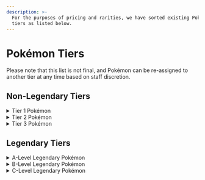 ```yaml
---
description: >-
  For the purposes of pricing and rarities, we have sorted existing Pokémon into
  tiers as listed below.
---
```


# Pokémon Tiers

Please note that this list is not final, and Pokémon can be re-assigned to another tier at any time based on staff discretion.

## Non-Legendary Tiers

<details>

<summary>Tier 1 Pokémon</summary>

* Abra
* Absol
* Aerodactyl
* Aipom
* Alomomola
* Amaura
* Amoonguss
* Anorith
* Applin
* Arcanine
* Archen
* Arctovish
* Arctozolt
* Aron
* Arrokuda
* Audino
* Axew
* Azurill
* Bagon
* Baltoy
* Barboach
* Basculin
* Beldum
* Bellsprout
* Bergmite
* Bibarel
* Bidoof
* Binacle
* Blipbug
* Blitzle
* Bonsly
* Bouffalant
* Bounsweet
* Bronzor
* Bruxish
* Budew
* Buizel
* Bulbasaur
* Buneary
* Bunnelby
* Burmy
* Cacnea
* Carbink
* Carnivine
* Carvanha
* Cascoon
* Castform
* Caterpie
* Chansey
* Charmander
* Chatot
* Cherubi
* Chespin
* Chewtle
* Chikorita
* Chimchar
* Chimecho
* Chinchou
* Chingling
* Cinccino
* Clamperl
* Clauncher
* Cleffa
* Clobbopus
* Cloyster
* Combee
* Comfey
* Corphish
* Corsola
* Cottonee
* Crabrawler
* Cramorant
* Cranidos
* Croagunk
* Cryogonal
* Cubchoo
* Cubone
* Cufant
* Cutiefly
* Cyndaquil
* Darumaka
* Dedenne
* Deerling
* Deino
* Delibird
* Dewpider
* Dhelmise
* Diglett
* Ditto
* Doduo
* Dottler
* Dracovish
* Dracozolt
* Drampa
* Dratini
* Dreepy
* Drifloon
* Drilbur
* Drowzee
* Druddigon
* Ducklett
* Dunsparce
* Duraludon
* Durant
* Duskull
* Dwebble
* Eevee
* Eiscue
* Ekans
* Electrike
* Elekid
* Elgyem
* Emolga
* Espurr
* Exeggcute
* Falinks
* Farfetchd
* Feebas
* Fennekin
* Ferroseed
* Finneon
* Flabebe
* Flareon
* Fletchling
* Fomantis
* Foongus
* Frillish
* Froakie
* Furfrou
* Gastly
* Geodude
* Gible
* Girafarig
* Glaceon
* Glameow
* Gligar
* Goldeen
* Golett
* Goomy
* Gossifleur
* Gothita
* Grimer
* Grookey
* Growlithe
* Grubbin
* Gulpin
* Happiny
* Hatenna
* Hawlucha
* Heatmor
* Helioptile
* Heracross
* Hippopotas
* Honedge
* Hoothoot
* Hoppip
* Horsea
* Houndour
* Igglybuff
* Illumise
* Impidimp
* Indeedee
* Inkay
* Jangmo-o
* Joltik
* Kabuto
* Kakuna
* Kangaskhan
* Karrablast
* Kecleon
* Klefki
* Klink
* Koffing
* Komala
* Krabby
* Kricketot
* Kricketune
* Lapras
* Larvesta
* Larvitar
* Leafeon
* Ledyba
* Lickitung
* Lileep
* Lillipup
* Litleo
* Litten
* Litwick
* Lotad
* Lunatone
* Luvdisc
* Luxio
* Machop
* Magby
* Magikarp
* Magnemite
* Makuhita
* Mankey
* Mantine
* Mantyke
* Maractus
* Mareanie
* Mareep
* Marill
* Mawile
* Meditite
* Meowth
* Metapod
* Mienfoo
* Milcery
* Miltank
* Mimejr
* Mimikyu
* Minccino
* Minior
* Minun
* Misdreavus
* Morelull
* Morpeko
* Mrmime
* Mudbray
* Mudkip
* Munchlax
* Munna
* Murkrow
* Natu
* Nickit
* Nidoran
* Nidoranmale
* Nidoranfemale
* Nincada
* Ninetales
* Noibat
* Nosepass
* Numel
* Oddish
* Omanyte
* Onix
* Oranguru
* Oricorio
* Oshawott
* Pachirisu
* Pancham
* Panpour
* Pansage
* Pansear
* Paras
* Passimian
* Patrat
* Pawniard
* Petilil
* Phanpy
* Phantump
* Phione
* Pichu
* Pidgey
* Pidove
* Pikipek
* Pincurchin
* Pineco
* Pinsir
* Piplup
* Plusle
* Poliwag
* Ponyta
* Poochyena
* Popplio
* Porygon
* Probopass
* Psyduck
* Pumpkaboo
* Purrloin
* Pyukumuku
* Qwilfish
* Ralts
* Rattata
* Relicanth
* Remoraid
* Rhyhorn
* Riolu
* Rockruff
* Roggenrola
* Rolycoly
* Rookidee
* Roselia
* Rotom
* Rowlet
* Rufflet
* Sableye
* Salandit
* Sandile
* Sandshrew
* Sandygast
* Sawk
* Scatterbug
* Scorbunny
* Scraggy
* Scyther
* Seedot
* Seel
* Sentret
* Seviper
* Sewaddle
* Shellder
* Shellos
* Shelmet
* Shieldon
* Shiinotic
* Silcoon
* Simipour
* Simisage
* Simisear
* Shinx
* Shroomish
* Shuckle
* Shuppet
* Sigilyph
* Silicobra
* Sinistea
* Sizzlipede
* Skarmory
* Skiddo
* Skitty
* Skorupi
* Skrelp
* Skwovet
* Slakoth
* Slowpoke
* Slugma
* Smeargle
* Smoochum
* Sneasel
* Snivy
* Snom
* Snorlax
* Snorunt
* Snover
* Snubbull
* Sobble
* Solosis
* Solrock
* Spearow
* Spewpa
* Spheal
* Spinarak
* Spinda
* Spiritomb
* Spoink
* Spritzee
* Squirtle
* Stantler
* Starly
* Staryu
* Stonjourner
* Stufful
* Stunfisk
* Stunky
* Sudowoodo
* Sunkern
* Surskit
* Swablu
* Swinub
* Swirlix
* Taillow
* Tangela
* Tauros
* Teddiursa
* Tentacool
* Tepig
* Throh
* Timburr
* Tirtouga
* Togedemaru
* Togepi
* Torchic
* Torkoal
* Totodile
* Toxel
* Trapinch
* Treecko
* Tropius
* Trubbish
* Turtonator
* Turtwig
* Tympole
* Tynamo
* Tyrogue
* Tyrunt
* Unown
* Vanillite
* Vaporeon
* Venipede
* Venonat
* Vivillon
* Volbeat
* Voltorb
* Vullaby
* Vulpix
* Wailmer
* Weedle
* Whismur
* Wimpod
* Wingull
* Wishiwashi
* Wobbuffet
* Woobat
* Wooloo
* Wooper
* Wurmple
* Wynaut
* Yamask
* Yamper
* Yanma
* Yungoos
* Zangoose
* Zigzagoon
* Zorua
* Zubat

</details>

<details>

<summary>Tier 2 Pokémon</summary>

* Abomasnow
* Accelgor
* Alcremie
* Altaria
* Ambipom
* Appletun
* Araquanid
* Arbok
* Archeops
* Ariados
* Armaldo
* Aromatisse
* Aurorus
* Avalugg
* Azumarill
* Banette
* Barbaracle
* Barraskewda
* Bastiodon
* Bayleef
* Beartic
* Beautifly
* Beedrill
* Beheeyem
* Bewear
* Bisharp
* Blissey
* Boldore
* Boltund
* Braixen
* Braviary
* Breloom
* Brionne
* Bronzong
* Butterfree
* Cacturne
* Camerupt
* Carkol
* Carracosta
* Centiskorch
* Charjabug
* Charmeleon
* Cherrim
* Clawitzer
* Claydol
* Clefairy
* Cofagrigus
* Combusken
* Copperajah
* Corvisquire
* Crabominable
* Cradily
* Crawdaunt
* Croconaw
* Crustle
* Cursola
* Darmanitan
* Dartrix
* Delcatty
* Dewgong
* Dewott
* Diggersby
* Dodrio
* Donphan
* Doublade
* Dragalge
* Dragonair
* Drakloak
* Drapion
* Drednaw
* Drifblim
* Drizzile
* Dubwool
* Dugtrio
* Duosion
* Dusclops
* Dustox
* Eelektrik
* Eldegoss
* Electabuzz
* Electrode
* Escavalier
* Espeon
* Excadrill
* Exeggutor
* Fearow
* Ferrothorn
* Flaaffy
* Flapple
* Fletchinder
* Floatzel
* Floette
* Forretress
* Fraxure
* Frogadier
* Froslass
* Frosmoth
* Furret
* Gabite
* Galvantula
* Garbodor
* Gastrodon
* Gengar
* Gigalith
* Golem
* Glalie
* Gliscor
* Gloom
* Gogoat
* Golbat
* Golduck
* Golisopod
* Golurk
* Gorebyss
* Gothorita
* Gourgeist
* Granbull
* Grapploct
* Graveler
* Greedent
* Grotle
* Grovyle
* Grumpig
* Gumshoos
* Gurdurr
* Gyarados
* Hakamo-o
* Hariyama
* Hattrem
* Haunter
* Heliolisk
* Herdier
* Hippowdon
* Hitmonchan
* Hitmonlee
* Hitmontop
* Honchkrow
* Houndoom
* Huntail
* Hypno
* Ivysaur
* Jellicent
* Jigglypuff
* Jolteon
* Jynx
* Kabutops
* Kadabra
* Kingler
* Kirlia
* Klang
* Krokorok
* Lairon
* Lampent
* Lanturn
* Ledian
* Lickilicky
* Liepard
* Lilligant
* Linoone
* Lombre
* Lopunny
* Loudred
* Lucario
* Ludicolo
* Lumineon
* Lurantis
* Lycanroc
* Machamp
* Machoke
* Magcargo
* Magmar
* Magneton
* Malamar
* Mandibuzz
* Manectric
* Marowak
* Marshtomp
* Masquerain
* Medicham
* Meowstic
* Metang
* Mienshao
* Mightyena
* Mismagius
* Monferno
* Morgrem
* Mothim
* Mrrime
* Mudsdale
* Muk
* Musharna
* Nidorina
* Nidorino
* Ninjask
* Noctowl
* Noivern
* Nuzleaf
* Octillery
* Omastar
* Palossand
* Palpitoad
* Pangoro
* Parasect
* Pelipper
* Perrserker
* Persian
* Pidgeotto
* Pignite
* Pikachu
* Piloswine
* Poliwhirl
* Poliwrath
* Polteageist
* Porygon2
* Primeape
* Prinplup
* Pupitar
* Purugly
* Pyroar
* Quagsire
* Quilava
* Quilladin
* Raboot
* Rampardos
* Rapidash
* Raticate
* Rhydon
* Ribombee
* Roserade
* Runerigus
* Salazzle
* Sandaconda
* Sandslash
* Sawsbuck
* Scizor
* Scrafty
* Seadra
* Seaking
* Sealeo
* Servine
* Sharpedo
* Shedinja
* Shelgon
* Sirfetchd
* Skiploom
* Skuntank
* Sliggoo
* Slowbro
* Slowking
* Slurpuff
* Staravia
* Starmie
* Steelix
* Steenee
* Sunflora
* Swadloon
* Swalot
* Swanna
* Swellow
* Swoobat
* Sylveon
* Tangrowth
* Tentacruel
* Thievul
* Thwackey
* Togetic
* Torracat
* Toxapex
* Toxicroak
* Toxtricity
* Tranquill
* Trevenant
* Trumbeak
* Tyrantrum
* Umbreon
* Ursaring
* Vanillish
* Venomoth
* Vespiquen
* Vibrava
* Victreebel
* Vigoroth
* Volcarona
* Wailord
* Wartortle
* Watchog
* Weavile
* Weepinbell
* Weezing
* Whimsicott
* Whirlipede
* Whiscash
* Wormadam
* Xatu
* Yanmega
* Zebstrika
* Zoroark
* Zweilous

</details>

<details>

<summary>Tier 3 Pokémon</summary>

* Aegislash
* Aggron
* Alakazam
* Ampharos
* Bellossom
* Blastoise
* Blaziken
* Chandelure
* Charizard
* Chesnaught
* Cinderace
* Clefable
* Coalossal
* Conkeldurr
* Corviknight
* Crobat
* Decidueye
* Delphox
* Dragapult
* Dragonite
* Dusknoir
* Eelektross
* Electivire
* Emboar
* Empoleon
* Exploud
* Feraligatr
* Florges
* Flygon
* Gallade
* Garchomp
* Gardevoir
* Goodra
* Gothitelle
* Greninja
* Grimmsnarl
* Hatterene
* Haxorus
* Hydreigon
* Incineroar
* Infernape
* Inteleon
* Jumpluff
* Kingdra
* Klinklang
* Kommo-o
* Krookodile
* Leavanny
* Luxray
* Magmortar
* Magnezone
* Mamoswine
* Meganium
* Metagross
* Milotic
* Nidoking
* Nidoqueen
* Obstagoon
* Orbeetle
* Pidgeot
* Politoed
* Porygon-z
* Primarina
* Raichu
* Reuniclus
* Rhyperior
* Rillaboom
* Salamence
* Samurott
* Sceptile
* Scolipede
* Seismitoad
* Serperior
* Shiftry
* Slaking
* Staraptor
* Stoutland
* Swampert
* Talonflame
* Togekiss
* Torterra
* Toucannon
* Tsareena
* Typhlosion
* Tyranitar
* Unfezant
* Vanilluxe
* Venusaur
* Vikavolt
* Vileplume
* Walrein
* Wigglytuff

</details>

## Legendary Tiers

<details>

<summary>A-Level Legendary Pokémon</summary>

* Mewtwo
* Mew
* Latias
* Latios
* Kyogre
* Groudon
* Rayquaza
* Deoxys
* Dialga
* Palkia
* Heatran
* Regigigas
* Giratina
* Cresselia
* Darkrai
* Arceus
* Tornadus
* Thundurus
* Landorus
* Reshiram
* Zekrom
* Kyurem
* Xerneas
* Yveltal
* Zygarde
* Volcanion
* Solgaleo
* Lunala
* Necrozma
* Marshadow
* Zeraora
* Zacian
* Zamazenta
* Eternatus
* Kubfu
* Urshifu
* Zarude
* Regieleki
* Regidrago
* Calyrex

</details>

<details>

<summary>B-Level Legendary Pokémon</summary>

* Victini
* Raikou
* Entei
* Suicune
* Articuno
* Zapdos
* Moltres
* Lugia
* Ho-oh
* Jirachi
* Uxie
* Mesprit
* Azelf
* Manaphy
* Shaymin
* Regirock
* Regice
* Registeel
* Cobalion
* Terrakion
* Virizion
* Keldeo
* Meloetta
* Typenull
* Silvally
* Tapukoko
* Tapulele
* Tapubulu
* Tapufini
* Cosmog
* Cosmoem
* Magearna
* Hoopa
* Genesect
* Diancie
* Spectrier
* Glastrier

</details>

<details>

<summary>C-Level Legendary Pokémon</summary>

* Meltan
* Melmetal
* Celebi

</details>
